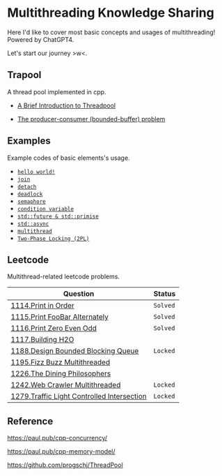# Multithreading Knowledge Sharing

Here I'd like to cover most basic concepts and usages of multithreading! Powered by ChatGPT4. 

Let's start our journey >w<.

## Trapool

A thread pool implemented in cpp. 

* [A Brief Introduction to Threadpool](trapool/docs/threadpool.md)

* [The producer-consumer (bounded-buffer) problem](trapool/docs/producer&consumer.md)

## Examples

Example codes of basic elements's usage.

* [`hello world!`](examples/1.hello_world.cpp)
* [`join`](examples/2.join.cpp)
* [`detach`](examples/3.detach.cpp)
* [`deadlock`](examples/4.deadlock.cpp)
* [`semaphore`](examples/5.semaphore.cpp)
* [`condition variable`](examples/6.condition_variable.cpp)
* [`std::future & std::primise`](examples/7.future&promise.cpp)
* [`std::async`](examples/8.async.cpp)
* [`multithread`](examples/9.multithread.cpp)
* [`Two-Phase Locking (2PL)`](examples/10.two_phase_locking.cpp)

## Leetcode

Multithread-related leetcode problems.

| Question                                                     | Status   |
| ------------------------------------------------------------ | -------- |
| [1114.Print in Order](https://leetcode.com/problems/print-in-order/) | `Solved` |
| [1115.Print FooBar Alternately](https://leetcode.com/problems/print-foobar-alternately/) | `Solved` |
| [1116.Print Zero Even Odd](https://leetcode.com/problems/print-zero-even-odd/) | `Solved` |
| [1117.Building H2O](https://leetcode.com/problems/building-h2o) |          |
| [1188.Design Bounded Blocking Queue](https://leetcode.com/problems/design-bounded-blocking-queue) | `Locked` |
| [1195.Fizz Buzz Multithreaded](https://leetcode.com/problems/fizz-buzz-multithreaded) |          |
| [1226.The Dining Philosophers](https://leetcode.com/problems/the-dining-philosophers) |          |
| [1242.Web Crawler Multithreaded](https://leetcode.com/problems/web-crawler-multithreaded) | `Locked` |
| [1279.Traffic Light Controlled Intersection](https://leetcode.com/problems/traffic-light-controlled-intersection) | `Locked` |



## Reference

https://paul.pub/cpp-concurrency/

https://paul.pub/cpp-memory-model/

https://github.com/progschj/ThreadPool

